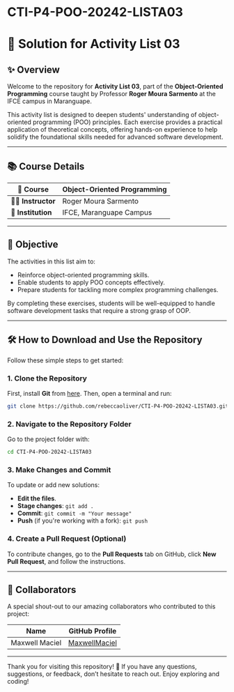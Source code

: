 # CTI-P4-POO-20242-LISTA03

# 🌌 **Solution for Activity List 03**

## ✨ Overview

Welcome to the repository for **Activity List 03**, part of the **Object-Oriented Programming** course taught by Professor **Roger Moura Sarmento** at the IFCE campus in Maranguape.

This activity list is designed to deepen students' understanding of object-oriented programming (POO) principles. Each exercise provides a practical application of theoretical concepts, offering hands-on experience to help solidify the foundational skills needed for advanced software development.

---

## 📚 **Course Details**

| **📘 Course**      | Object-Oriented Programming          |
|--------------------|--------------------------------------|
| **👨‍🏫 Instructor**  | Roger Moura Sarmento                |
| **🏫 Institution**  | IFCE, Maranguape Campus             |

---

## 🎯 **Objective**

The activities in this list aim to:

- Reinforce object-oriented programming skills.
- Enable students to apply POO concepts effectively.
- Prepare students for tackling more complex programming challenges.
  
By completing these exercises, students will be well-equipped to handle software development tasks that require a strong grasp of OOP.

---

## 🛠️ **How to Download and Use the Repository**

Follow these simple steps to get started:

### 1. **Clone the Repository**
First, install **Git** from [here](https://git-scm.com/). Then, open a terminal and run:

```bash
git clone https://github.com/rebeccaoliver/CTI-P4-POO-20242-LISTA03.git
```

### 2. **Navigate to the Repository Folder**
Go to the project folder with:

```bash
cd CTI-P4-POO-20242-LISTA03
```

### 3. **Make Changes and Commit**
To update or add new solutions:

- **Edit the files**.
- **Stage changes**: `git add .`
- **Commit**: `git commit -m "Your message"`
- **Push** (if you're working with a fork): `git push`

### 4. **Create a Pull Request (Optional)**
To contribute changes, go to the **Pull Requests** tab on GitHub, click **New Pull Request**, and follow the instructions.

---

## 🤝 **Collaborators**

A special shout-out to our amazing collaborators who contributed to this project:

| **Name**           | **GitHub Profile**                                    |
|--------------------|-------------------------------------------------------|
| Maxwell Maciel    | [MaxwellMaciel](https://github.com/maxwellmaciel)     |

---

Thank you for visiting this repository! 🌟 If you have any questions, suggestions, or feedback, don’t hesitate to reach out. Enjoy exploring and coding!
